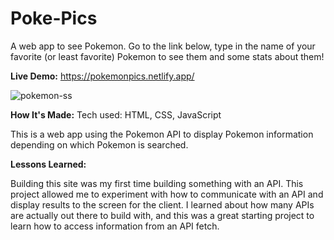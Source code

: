 # Poke-Pics

A web app to see Pokemon. Go to the link below, type in the name of your favorite (or least favorite) Pokemon to see them and some stats about them!

<strong>Live Demo:</strong> https://pokemonpics.netlify.app/

![pokemon-ss](https://user-images.githubusercontent.com/54087867/184714560-63d2a989-9e96-43bb-a54d-744b4b9b97de.png)


<strong>How It's Made:</strong>
Tech used: HTML, CSS, JavaScript

This is a web app using the Pokemon API to display Pokemon information depending on which Pokemon is searched.    

<strong>Lessons Learned:</strong>

Building this site was my first time building something with an API. This project allowed me to experiment with how to communicate with an API and display results to the screen for the client.
I learned about how many APIs are actually out there to build with, and this was a great starting project to learn how to access information from an API fetch.
